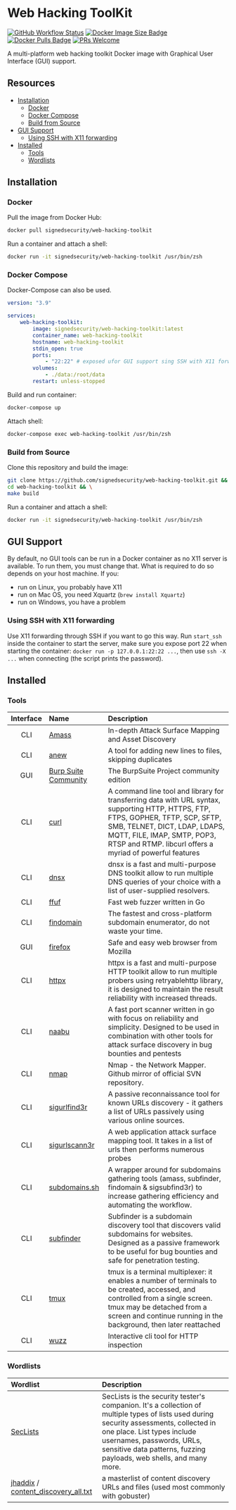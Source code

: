 # Web Hacking ToolKit

[![GitHub Workflow Status](https://img.shields.io/github/workflow/status/signedsecurity/web-hacking-toolkit/🎉%20CI%20to%20Docker%20Hub)](https://github.com/signedsecurity/web-hacking-toolkit/actions)
[![Docker Image Size Badge](https://img.shields.io/docker/image-size/signedsecurity/web-hacking-toolkit/latest)](https://hub.docker.com/r/signedsecurity/web-hacking-toolkit/)
[![Docker Pulls Badge](https://img.shields.io/docker/pulls/signedsecurity/web-hacking-toolkit)](https://hub.docker.com/r/signedsecurity/web-hacking-toolkit/)
[![PRs Welcome](https://img.shields.io/badge/Contributions-Welcome-brightgreen.svg)](http://makeapullrequest.com)

A multi-platform web hacking toolkit Docker image with Graphical User Interface (GUI) support.

## Resources

* [Installation](#installation)
    * [Docker](#docker)
    * [Docker Compose](#docker-compose)
    * [Build from Source](#build-from-source)
* [GUI Support](#gui-support)
    * [Using SSH with X11 forwarding](#using-ssh-with-x11-forwarding)
* [Installed](#installed)
    * [Tools](#tools)
    * [Wordlists](#wordlists)

## Installation

### Docker

Pull the image from Docker Hub:

```bash
docker pull signedsecurity/web-hacking-toolkit
```

Run a container and attach a shell:

```bash
docker run -it signedsecurity/web-hacking-toolkit /usr/bin/zsh
```
### Docker Compose

Docker-Compose can also be used.

```yaml
version: "3.9"

services:
    web-hacking-toolkit:
        image: signedsecurity/web-hacking-toolkit:latest
        container_name: web-hacking-toolkit
        hostname: web-hacking-toolkit
        stdin_open: true
        ports:
            - "22:22" # exposed ufor GUI support sing SSH with X11 forwarding
        volumes:
            - ./data:/root/data
        restart: unless-stopped
```

Build and run container:

```bash
docker-compose up
```

Attach shell:

```bash
docker-compose exec web-hacking-toolkit /usr/bin/zsh
```

### Build from Source

Clone this repository and build the image:

```bash
git clone https://github.com/signedsecurity/web-hacking-toolkit.git && \
cd web-hacking-toolkit && \
make build
```

Run a container and attach a shell:

```bash
docker run -it signedsecurity/web-hacking-toolkit /usr/bin/zsh
```

## GUI Support

By default, no GUI tools can be run in a Docker container as no X11 server is available. To run them, you must change that. What is required to do so depends on your host machine. If you:

* run on Linux, you probably have X11
* run on Mac OS, you need Xquartz (`brew install Xquartz`)
* run on Windows, you have a problem

### Using SSH with X11 forwarding

Use X11 forwarding through SSH if you want to go this way. Run `start_ssh` inside the container to start the server, make sure you expose port 22 when starting the container: `docker run -p 127.0.0.1:22:22 ...`, then use `ssh -X ...` when connecting (the script prints the password).

## Installed
### Tools

| Interface | Name | Description |
| :-------: | :--- | :---------- |
| CLI | [Amass](https://github.com/OWASP/Amass) | In-depth Attack Surface Mapping and Asset Discovery |
| CLI | [anew](https://github.com/tomnomnom/anew) | A tool for adding new lines to files, skipping duplicates |
| GUI | [Burp Suite Community](https://portswigger.net/burp) | The BurpSuite Project  community edition |
| CLI | [curl](https://github.com/curl/curl) | A command line tool and library for transferring data with URL syntax, supporting HTTP, HTTPS, FTP, FTPS, GOPHER, TFTP, SCP, SFTP, SMB, TELNET, DICT, LDAP, LDAPS, MQTT, FILE, IMAP, SMTP, POP3, RTSP and RTMP. libcurl offers a myriad of powerful features |
| CLI | [dnsx](https://github.com/projectdiscovery/dnsx) | dnsx is a fast and multi-purpose DNS toolkit allow to run multiple DNS queries of your choice with a list of user-supplied resolvers. |
| CLI | [ffuf](https://github.com/ffuf/ffuf) | Fast web fuzzer written in Go |
| CLI | [findomain](https://github.com/Edu4rdSHL/findomain) | The fastest and cross-platform subdomain enumerator, do not waste your time. |
| GUI | [firefox](https://www.mozilla.org/en-US/firefox/new/) | Safe and easy web browser from Mozilla |
| CLI | [httpx](https://github.com/projectdiscovery/httpx) | httpx is a fast and multi-purpose HTTP toolkit allow to run multiple probers using retryablehttp library, it is designed to maintain the result reliability with increased threads. |
| CLI | [naabu](https://github.com/projectdiscovery/naabu) | A fast port scanner written in go with focus on reliability and simplicity. Designed to be used in combination with other tools for attack surface discovery in bug bounties and pentests |
| CLI | [nmap](https://github.com/nmap/nmap) | Nmap - the Network Mapper. Github mirror of official SVN repository. |
| CLI | [sigurlfind3r](https://github.com/signedsecurity/sigurlfind3r) | A passive reconnaissance tool for known URLs discovery - it gathers a list of URLs passively using various online sources. |
| CLI | [sigurlscann3r](https://github.com/signedsecurity/sigurlscann3r) | A web application attack surface mapping tool. It takes in a list of urls then performs numerous probes |
| CLI | [subdomains.sh](https://github.com/enenumxela/subdomains.sh) | A wrapper around for subdomains gathering tools (amass, subfinder, findomain & sigsubfind3r) to increase gathering efficiency and automating the workflow. |
| CLI | [subfinder](https://github.com/projectdiscovery/subfinder) | Subfinder is a subdomain discovery tool that discovers valid subdomains for websites. Designed as a passive framework to be useful for bug bounties and safe for penetration testing. |
| CLI | [tmux](https://github.com/tmux/tmux) | tmux is a terminal multiplexer: it enables a number of terminals to be created, accessed, and controlled from a single screen. tmux may be detached from a screen and continue running in the background, then later reattached |
| CLI | [wuzz](https://github.com/asciimoo/wuzz) | Interactive cli tool for HTTP inspection |
### Wordlists

| Wordlist | Description |
| :------- | :---------- |
| [SecLists](https://github.com/danielmiessler/SecLists)  | SecLists is the security tester's companion. It's a collection of multiple types of lists used during security assessments, collected in one place. List types include usernames, passwords, URLs, sensitive data patterns, fuzzing payloads, web shells, and many more. |
| [jhaddix](https://gist.github.com/jhaddix) / [content_discovery_all.txt](https://gist.github.com/jhaddix/b80ea67d85c13206125806f0828f4d10) | a masterlist of content discovery URLs and files (used most commonly with gobuster) |
